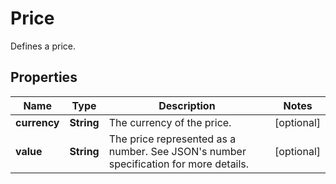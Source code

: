 

# Price

Defines a price.

## Properties

| Name | Type | Description | Notes |
|------------ | ------------- | ------------- | -------------|
|**currency** | **String** | The currency of the price. |  [optional] |
|**value** | **String** | The price represented as a number. See JSON&#39;s number specification for more details. |  [optional] |



